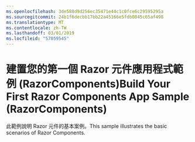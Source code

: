 ```yaml
---
ms.openlocfilehash: 3de588d9d256ec35471e44c1c0fce6c29595295a
ms.sourcegitcommit: 24b1f6decbb17bb22a45166e5fdb0845c65af498
ms.translationtype: MT
ms.contentlocale: zh-TW
ms.lasthandoff: 03/01/2019
ms.locfileid: "57059545"
---
```

# <a name="build-your-first-razor-components-app-sample-razorcomponents"></a><span data-ttu-id="f33fc-101">建置您的第一個 Razor 元件應用程式範例 (RazorComponents)</span><span class="sxs-lookup"><span data-stu-id="f33fc-101">Build Your First Razor Components App Sample (RazorComponents)</span></span>

<span data-ttu-id="f33fc-102">此範例說明 Razor 元件的基本案例。</span><span class="sxs-lookup"><span data-stu-id="f33fc-102">This sample illustrates the basic scenarios of Razor Components.</span></span>
